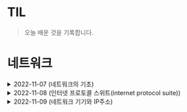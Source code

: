 # TIL

>오늘 배운 것을 기록합니다.

# 네트워크

<details>
  <summary>2022-11-07 (네트워크의 기초)</summary>
<pre>

# 1. 네트워크의 기초
네트워크란 노드(node)와 링크(link)가 서로 연결되어 있거나 연결되어 있지 않은 집합체를 의미합니다.
여기서 노드란 서버, 라우터, 스위치 등 네트워크 장치를 의미하고 링크는 유선 또는 무선을 의미합니다.

## 1-1 네트워크 토폴로지
네트워크를 설계할 때 고려하는 네트워크 토폴로지(network topology)는 노드와 링크가 어떻게 배치되어
있는지에 대한 방식이자 연결 형태를 의미합니다.


* 트리 토폴로지 : 계층형 토폴로지라고 하며 트리 형태로 배치한 네트워크 구성
  * 장점 : 노드의 추가, 삭제가 쉽다
  * 단점 : 특정 노드에 트래픽이 집중될 때 하위 노드에 영향을 끼칠 수 있다

* 버스 토폴로지 : 중앙 통신 회선 하나에 여러 개의 노드가 연결되어 공유하는 네트워크 구성
  * 장점 : 설치 비용이 적고 신뢰성이 우수하다. 중앙 통신 회선에 노드를 추가, 삭제하기 쉽다
  * 단점 : 스푸핑이 가능하다 - LAN상에서 송신부의 패킷을 송신과 관련없는 다른 호스트에 가지 않도록하여 스위치 기능 마비, 속여서 특정 노드에 해당 패킷이 오도록 처리하는 것

* 스타 토폴로지 : 중앙에 있는 노드에 모두 연결된 네트워크 구성
  * 장점 : 노드 추가, 에러 탐지가 쉽고 패킷의 충돌 발생 가능성이 적다
  * 단점 : 중앙 노드에 장애가 발생하면 전체 네트워크를 사용할 수 없고 설치 비용이 고가

* 링(ring)형 토폴로지 : 각각의 노드가 양 옆의 두 노드와 연결하여 전체적으로 고리처럼 하나의 연속된 길을 통해 통신을 하는 망 구성 방식
  * 장점 : 노드 수가 증가되어도 네트워크상의 손실이 거의 없고 충돌 가능성이 적고 노드의 고장 발견이 쉬움
  * 단점 : 네트워크 구성 변경이 어렵고 회선에 장애가 발생하면 전체 네트워크에 영향을 크게 끼침

* 메시(mesh) 토폴로지 : 망형 토폴로지라고도 하며 그물망처럼 연결되어 있는 구조
  * 장점 : 한 단말 장치에 장애가 생겨도 여러 개의 경로가 존재해 네트워크를 계속 사용 가능하고, 트래픽 분산 처리가 가능함
  * 단점 : 노드의 추가가 어렵고 구축 비용과 운용비용이 고가

## 1-2 병목현상
네트워크의 구조라고도 일컫는 토폴로지가 중요한 이유는 병목 현상을 찾을 때 중요한 기준이 되기 때문입니다.

병목(bottleneck)현상은 전체 시스템의 성능이나 용량이 하나의 구성 요소로 인해 제한을 받는 현상을 말합니다.
예를 들어 병의 몸통보다 병의 목 부분 내부 지름이 좁아서 물이 상대적으로 천천히 쏟아지는 것에 비유할 수 있습니다.
서비스에서 이벤트를 열었을 때 트래픽이 많이 생기고 그 트래픽을 잘 관리하지 못하면 병목 현상이 생겨
사용자는 웹사이트로 들어가지 못합니다.

## 1-3 네트워크 분류
네트워크는 규모를 기반으로 분류할 수 있습니다.

![image](https://user-images.githubusercontent.com/105253684/200457389-fb77f813-fa23-4aa6-b830-c8fefd7215a2.png)

* PAN(Personal Area Network) : 개인 네트워크로 약 5m 전후의 인접통신 예를 들어 아이폰과 맥에서 정보를 공유하는 형태
* LAN(Local Area Network) : 근거리 영역 네트워크로 사무실, 학원, 병원 등의 모든 컴퓨터 연결 가능
* MAN(Metropolitan Area Network) : 대도시 영역 네트워크로 일반적으로 도시 및 정부기관이 소유, 관리함
* WAN(Wide Area Network) : 광대역 네트워크로 지역 간 또는 대륙 간의 넓은 지역의 컴퓨터를 연결

</pre>
</details>


<details>
  <summary>2022-11-08 (인터넷 프로토콜 스위트(internet protocol suite))</summary>
<pre>

# 1. 인터넷 프로토콜 스위트(internet protocol suite)
인터넷에서 컴퓨터들이 서로 정보를 주고받는 데 쓰이는 프로토콜의 집합이며, 이를 TCP/IP 4계층 모델로
설명하거나 OSI 7 계층 모델로 설명하기도 합니다.

![image](https://user-images.githubusercontent.com/105253684/200489527-11e9448a-7945-4979-9b19-f5b792372c6c.png)

앞의 그림처럼 TCP/IP 계층과 달리 OSI 계층은 응용(Application)계층을 세 개로 쪼개고 링크 계층을 
데이터 링크 계층, 물리 계층으로 나눠서 표현하는 것이 다르며, 인터넷 계층을 네트워크 계층으로
부른다는 점이 다릅니다.

# 2. OSI 7 계층

* 네트워크 프로토콜이 통신하는 구조를 7개의 계층으로 분리하여 각 계층 간 상호 작동하는 방식을 정해 놓은 것
* 개방된 시스템, 시스템 간의 상호 연결성을 부여하는 표준

## 2-1 계층을 나눈 이유
계층을 나눈 이유는 통신이 일어나는 과정이 단계별로 파악할 수 있기 때문입니다. 흐름을 한눈에볼 수
있고, 사람들이 이해하기 쉽고, 7단계 중 특정한 곳에 이상이 생기면 다른 단계의 장비 및 소프트웨어를
건들이지 않고도 이상이 생긴 단계만 고칠 수 있기 때문입니다.

## 2-2 OSI 7 계층 별 기능

![image](https://user-images.githubusercontent.com/105253684/200478203-9944ff6b-88a9-4aac-b22b-7fa741f00e8b.png)

### 2-2-1 물리계층(Physical layer)
* 전기, 기계적인 신호를 주고받는 역할
* 디지털에서 아날로그 혹은 그 반대로 신호를 변환
* OSI 모델에서 가장 복잡한 계층
* 전송 단위 : 비트(bit)
* 대표적인 장비 : 통신 케이블, 허브, 리피터, 어댑터 등등

### 2-2-2 데이터링크 계층(Data link layer)
* 물리적인 연결을 통해 인접한 두 장치 간의 신뢰성 있는 정보 전송을 담당하는 계층
* 에러 검출, 재전송, 흐름 제어 역할
* Point-To-Point 전송
* MAC 주소를 통해 통신
* 전송 단위 : 프레임(Frame)
* 대표적인 장비 : 스위치, 브릿지, 이더넷 등등

### 2-2-3 네트워크 계층(Network layer)
* 종단 간 주소(IP)를 정하고 경로(Route)를 선택하고 패킷(Packet)을 전달하는 계층
* End-To-End 혹은 Host-To-Host 전송
* 라우팅 기능을 맡고 있으며 목적지까지의 최적경로 알고리즘을 사용
* 전송 단위 : 패킷(Packet)
* 대표적인 장비 : 라우터, L3 스위치, IP공유기

### 2-2-4 전송 계층(Transport layer)
* 종단 간 신뢰성있고 정확한 데이터 전송을 담당하는 계층
* 신뢰성있고 효율적인 데이터 전송을 위해 오류 검출, 복구, 흐름 제어, 중복 검사 등을 수행
* 데이터 전송을 위해 Port번호 사용
* 전송 단위 : TCP-세그먼트(Segment), UDP-데이타그램(Datagram)
* 방화벽이나 프록시 서버가 여기에 해당

### 2-2-5 세션 계층(Session layer)
* 통신 장치 간의 상호작용 및 동기화를 제공하는 계층
* TCP/IP 세션을 만들고 없애는 역할
* 통신을 하기 위한 세션을 확립, 유지, 중단하는 역할
* 연결 세션에서 데이터 교환과 에러 발생 시 복구 관리

### 2-2-6 표현 계층(Presentation layer)
* 데이터를 어떻게 표현할지를 정하는 역할을 하는 계층
* 데이터 인코딩/디코딩, 압축/해제, 암호화/복호화 수행

### 2-2-7 응용 계층(Application layer)
* 사용자와 가장 밀접한 계층으로 인터페이스 역할을하는 계층
* 응용 프로세스 간의 정보 교환을 담당
* 텔넷, 크롬, 이메일, 데이터베이스 관리 등등의 서비스가 여기에 해당

# 3. TCP/IP 4 계층

![image](https://user-images.githubusercontent.com/105253684/200495115-baa6e07b-64a1-40ca-8663-b9cbce6cd960.png)

## 3-1 응용 계층(Application layer)
* FTP, HTTP, SSH, SMTP, DNS 등 응용 프로그램이 사용되는 프로토콜 계층
* 웹 서비스, 이메일 등 서비스를 실질적으로 사람들에게 제공

  * FTP : 장치와 장치 간 파일을 전송하는 데 사용되는 표준 통신 프로토콜
  * SSH : 보안되지 않은 네트워크에서 네트워크 서비스를 안전하게 운영하기 위한 암호화 네트워크 프로토콜
  * HTTP : World Wide Web을 위한 데이터 통신의 기초이자 웹 사이트를 이용하는 데 쓰는 프로토콜
  * SMTP : 전자 메일 전송을 위한 인터넷 표준 통신 프로토콜
  * DNS : 도메인 이름과 IP주소를 매핑해주는 서버

## 3-2 전송 계층(Transport layer)
* 송신자와 수신자를 연결하는 통신 서비스 제공
* 연결 지향 데이터 스트림 지원, 신뢰성, 흐름 제어를 제공
* 응용 계층과 인터넷 계층 사이의 데이터가 전달될 때의 중계 역할로 TCP, UDP 등이 대표적

  * TCP : 패킷 사이의 순서를 보장하고 연결지향 프로토콜을 사용해 신뢰성을 구축하여 수신 여부를 확인 '가상회선 패킷 교환 방식' 사용

![image](https://user-images.githubusercontent.com/105253684/200496386-abe24ee0-2939-425d-80a4-1e40aee48660.png)

  * UDP : 순서를 보장하지 않고 수신 여부를 확인하지 않으며 단순히 데이터만 주는 '데이터그램 패킷 교환 방식' 사용

![image](https://user-images.githubusercontent.com/105253684/200496421-bd0e9a3d-b929-40a7-9e8f-7b7b7ac2503d.png)

### 3-2-1 TCP 연결 성립 과정
TCP는 신뢰성을 확보할 때 '3-웨이 핸드셰이크'라는 작업을 진행

![image](https://user-images.githubusercontent.com/105253684/200496563-3be7ad95-95a9-489a-af07-8adf3733abaa.png)
![image](https://user-images.githubusercontent.com/105253684/200496772-422d5303-d3a1-4af4-8142-e1b669ed81ba.png)

* SYN(Synchronization) 연결 요청 플래그
* ACK(Acknowledgement) 응답 플래그
* ISN(Initial Sequence Numbers) 초기 네트워크 연결 할 때 할당된 32비트 고유 시퀀스 번호

### 3-2-2 TCP 연결 해제 과정
연결을 해제할 땐 '4-웨이 핸드셰이크'과정이 발생

![image](https://user-images.githubusercontent.com/105253684/200497303-08fee5e1-73bd-4561-a1b3-128096471e00.png)
![image](https://user-images.githubusercontent.com/105253684/200497367-6954013f-55b9-4e04-8dd1-074615eaace5.png)

## 3-3 인터넷 계층(Internet layer)
* 장치로부터 받은 네트워크 패킷을 IP주소로 지정된 목적지로 전송하기 위해 사용되는 계층
* IP, ARP, ICMP 등이 있으며 패킷을 수신해야 할 상대의 주소를 지정하여 데이터 전달
* 상대방이 제대로 받았는지에 대해 보장하지 않는 비연결형적인 특징을 가짐

## 3-4 링크 계층(Link layer)
* 전선, 광섬유, 무선 등으로 실질적으로 데이터를 전달하며 장치 간에 신호를 주고받는 '규칙'을 정하는 계층
* 네트워크 접근 계층이라고도 함

</pre>
</details>

<details>
  <summary>2022-11-09 (네트워크 기기와 IP주소)</summary>
<pre>

# 1. 네트워크 기기
네트워크는 여러 개의 네트워크 기기를 기반으로 구축됩니다.
네트워크 기기는 계층별로 처리 범위를 나눌 수 있으며, 상위 계층을 처리하는 기기는 하위 계층을
처리할 수 있지만 그 반대는 불가합니다.

* 응용 계층 : L7스위치
* 인터넷 계층 : 라우터, L3스위치
* 데이터 링크 계층 : L2스위치, 브리지
* 물리 계층 : NIC, 리피터, AP

## 1-1 응용 계층 처리 기기 - L7스위치
스위치는 여러 장비를 연결하고 데이터 통신을 중재하며 목적지가 연결된 포트로만 전기 신호를 보내
데이터를 전송하는 통신 네트워크 장비입니다.
로드밸런서라고도 하며, 서버의 부하를 분산하는 기기입니다. 클라이언트로부터 오는 요청들을 뒤쪽의
여러 서버로 나누는 역할을 하며 시스템이 처리할 수 있는 트래픽 증가를 목표로 합니다.
URL, 서버, 캐시, 쿠키들을 기반으로 트래픽을 분산하며 바이러스, 불필요한 외부 데이터 등을 걸러내는
필터링 기능 또한 가지고 있으며 응용 프로그램 수준의 트래픽 모니터링도 가능합니다.
만약 장애가 발생한 서버가 있다면 이를 트래픽 분산 대상에서 제외해야 하는데, 이는 정기적으로 헬스체크
를 이용해 감시하면서 이루어집니다.

## 1-1-1 L4스위치와 L7스위치 차이
로드밸런서로는 L4스위치도 있습니다. L4스위치는 인터넷 계층을 처리하는 기기로 스트리밍 관련
서비스에서 사용할 수 없으며 메시지를 기반으로 ㅗ인식하지 못하고  IP와 포트를 기반으로(특히 포트)
트래픽을 분산합니다.

## 1-2 인터넷 계층 처리 기기(라우터, L3스위치)
인터넷 계층을 처리하는 기기로는 라우터, L3스위치가 있습니다.

### 1-2-1 라우터
여러 개의 네트워크를 연결, 분할, 구분시켜주는 역할을 하며 "다른 네트워크에 존재하는 장치끼리
서로 데이터를 주고받을 때 패킷 소모를 최소화하고 경로를 최적화하여 최소 경로로 패킷을 포워딩"
하는 라우팅 장비입니다.

## 1-2-2 L3스위치
L2스위치의 기능과 라우팅 기능을 갖춘 장비를 말합니다. L3스위치를 라우터라고 해도 무방합니다.
라우터는 소프트웨어 기반의 라우팅과 하드웨어 기반의 라우팅을 하는 것으로 나눠지고 하드웨어
기반의 라우팅을 담당하는 장치를 L3스위치라고 합니다.

## 1-3 데이터 링크 계층 처리 기기
데이터 링크 계층을 처리하는 기기로는 L2스위치와 브리지가 있습니다.

### 1-3-1 L2스위치
장치들의 MAC 주소를 MAC주소 테이블을 통해 관리하며, 연결된 장치로부터 패킷이 왔을 때 패킷
전송을 담당합니다. 단순히 패킷의 MAC주소를 읽어 스위칭하는 역할을 하며 목적지가 MAC 주소
테이블에 없다면 전체 포트에 전당하고 MAC주소 테이블의 주소는 일정 시간 이후 삭제하는 기능
도 있습니다.

### 1-3-2 브리지(bridge)
두 개의 근거리 통신망(LAN)을 상호 접속할 수 있도록 하는 통신망 연결 장치로, 포트와 포트
사이의 다리 역할을 하며 장치에서 받아온 MAC주소를 MAC주소 테이블로 관리합니다.

## 1-4 물리 계층 처리 기기
물리 계층을 처리하는 기기는 NIC, 리피터, AP가 있습니다.

### 1-4-1 NIC
LAN 카드라고 하는 네트워크 인터페이스 카드(NIC, Network Interface Card)는 2대 이상의
컴퓨터 네트워크를 구성하는 데 사용하며, 네트워크와 빠른 속도로 데이터를 송수신 할 수 있
도록 컴퓨터 내에 설치하는 확장 카드입니다.

### 1-4-2 리피터
들어오는 약해진 신호 정도를 증폭하여 다른 쪽으로 전달하는 장치를 말합니다. 이를 통해 패킷이
더 멀리 갈 수 있지만, 광케이블이 보급됨에 따라 현재는 잘 쓰이지 않는 장치입니다.

### 1-4-3 AP(Access Point)
패킷을 복사하는 기기로 유선 LAN을 연결한 후 다른 장치에서 무선 LAN기술을 사용하여 무선 네트워크
연결을 할 수 있습니다.



</pre>
</details>